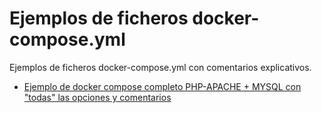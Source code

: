 # Ejemplos de ficheros docker-compose.yml

Ejemplos de ficheros docker-compose.yml con comentarios explicativos.

* [Ejemplo de docker compose completo PHP-APACHE + MYSQL con "todas" las opciones y comentarios](Ejemplo_Completo/docker-compose.yml)